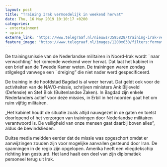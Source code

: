 ```yaml
---
layout: post
title: "Training Irak vermoedelijk in weekend hervat"
date: Thu, 16 May 2019 10:10:17 +0200
categories: 
- entertainment 
- opinie 
externe_link: "https://www.telegraaf.nl/nieuws/3595828/training-irak-vermoedelijk-in-weekend-hervat"
feature_image: "https://www.telegraaf.nl/images/1200x630/filters:format(jpeg):quality(80)/cdn-kiosk-api.telegraaf.nl/5599bd66-77b2-11e9-ad86-0218eaf05005.jpg"
---
```


<p class="intro">De trainingsmissie van de Nederlandse militairen in Noord-Irak wordt ¨naar verwachting” het komende weekend weer hervat. Dat laat het kabinet in een brief aan de Tweede Kamer weten. De trainingen waren zondag stilgelegd vanwege een ¨dreiging” die niet nader werd gespecificeerd.</p> <p>De training in de hoofdstad Bagdad is al weer hervat. Dat geldt ook voor de activiteiten van de NAVO-missie, schrijven ministers Ank Bijleveld (Defensie) en Stef Blok (Buitenlandse Zaken). In Bagdad zijn enkele Nederlanders actief voor deze missies, in Erbil in het noorden gaat het om ruim vijftig militairen.</p><p>„Het kabinet houdt de situatie zoals altijd nauwgezet in de gaten en toetst doorlopend of het verzorgen van trainingen door Nederlandse militairen verantwoord is. De veiligheid van onze mensen gaat daarbij boven alles”, aldus de bewindslieden.</p><p>Duitse media meldden eerder dat de missie was opgeschort omdat er aanwijzingen zouden zijn voor mogelijke aanvallen gesteund door Iran. De spanningen in de regio zijn opgelopen. Amerika heeft een vliegdekschip richting Iran gestuurd. Het land haalt een deel van zijn diplomatiek personeel terug uit Irak.</p>
